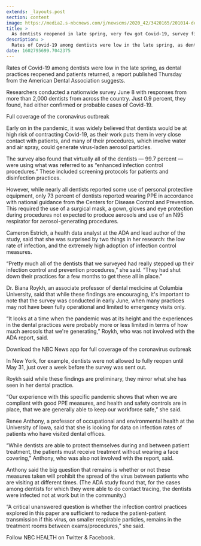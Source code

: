 ```yaml
--- 
extends: _layouts.post 
section: content 
image: https://media2.s-nbcnews.com/j/newscms/2020_42/3420165/201014-dentist-colorado-ew-138p_38bae74b35e4fc618ba85a75c4949429.nbcnews-fp-1200-630.jpg 
title: > 
  As dentists reopened in late spring, very few got Covid-19, survey finds 
description: > 
  Rates of Covid-19 among dentists were low in the late spring, as dental practices reopened and patients returned, a report published Thursday from the American Dental Association suggests.Researchers conducted a nationwide survey June 8 with responses from more than 2,000 dentists from across the country.Just 0.9 percent, they found, had either confirmed or probable cases of Covid-19.The survey also found that virtually all of the dentists — 99.7 percent — were using what was referred to as “enhanced infection control procedures.” These included screening protocols for patients and disinfection practices.“Pretty much all of the dentists that we surveyed had really stepped up their infection control and prevention procedures,” she said. 
date: 1602795699.7042375 
--- 
```

Rates of Covid-19 among dentists were low in the late spring, as dental practices reopened and patients returned, a report published Thursday from the American Dental Association suggests.

Researchers conducted a nationwide survey June 8 with responses from more than 2,000 dentists from across the country. Just 0.9 percent, they found, had either confirmed or probable cases of Covid-19.

Full coverage of the coronavirus outbreak

Early on in the pandemic, it was widely believed that dentists would be at high risk of contracting Covid-19, as their work puts them in very close contact with patients, and many of their procedures, which involve water and air spray, could generate virus-laden aerosol particles.

The survey also found that virtually all of the dentists — 99.7 percent — were using what was referred to as “enhanced infection control procedures.” These included screening protocols for patients and disinfection practices.

However, while nearly all dentists reported some use of personal protective equipment, only 73 percent of dentists reported wearing PPE in accordance with national guidance from the Centers for Disease Control and Prevention. This required the use of a surgical mask, a gown, gloves and eye protection during procedures not expected to produce aerosols and use of an N95 respirator for aerosol-generating procedures.

Cameron Estrich, a health data analyst at the ADA and lead author of the study, said that she was surprised by two things in her research: the low rate of infection, and the extremely high adoption of infection control measures.

“Pretty much all of the dentists that we surveyed had really stepped up their infection control and prevention procedures,” she said. “They had shut down their practices for a few months to get these all in place.”

Dr. Biana Roykh, an associate professor of dental medicine at Columbia University, said that while these findings are encouraging, it's important to note that the survey was conducted in early June, when many practices may not have been fully operational and limited to emergency visits only.

“It looks at a time when the pandemic was at its height and the experiences in the dental practices were probably more or less limited in terms of how much aerosols that we're generating,” Roykh, who was not involved with the ADA report, said.

Download the NBC News app for full coverage of the coronavirus outbreak

In New York, for example, dentists were not allowed to fully reopen until May 31, just over a week before the survey was sent out.

Roykh said while these findings are preliminary, they mirror what she has seen in her dental practice.

“Our experience with this specific pandemic shows that when we are compliant with good PPE measures, and health and safety controls are in place, that we are generally able to keep our workforce safe,” she said.

Renee Anthony, a professor of occupational and environmental health at the University of Iowa, said that she is looking for data on infection rates of patients who have visited dental offices.

“While dentists are able to protect themselves during and between patient treatment, the patients must receive treatment without wearing a face covering,” Anthony, who was also not involved with the report, said.

Anthony said the big question that remains is whether or not these measures taken will prohibit the spread of the virus between patients who are visiting at different times. (The ADA study found that, for the cases among dentists for which they were able to do contact tracing, the dentists were infected not at work but in the community.)

“A critical unanswered question is whether the infection control practices explored in this paper are sufficient to reduce the patient-patient transmission if this virus, on smaller respirable particles, remains in the treatment rooms between exams/procedures,” she said.

Follow NBC HEALTH on Twitter & Facebook.